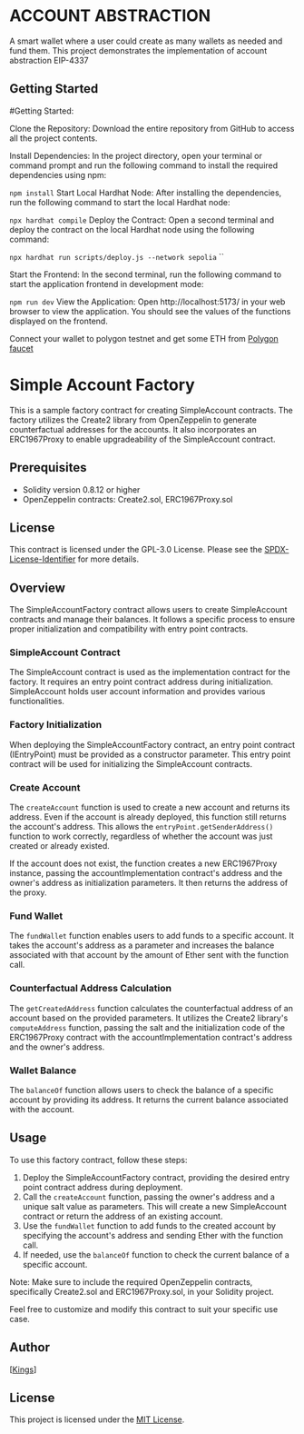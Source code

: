 # ACCOUNT ABSTRACTION
A smart wallet where a user could create as many wallets as needed and fund them. This project demonstrates the implementation of account abstraction EIP-4337


## Getting Started
#Getting Started:

Clone the Repository: Download the entire repository from GitHub to access all the project contents.

Install Dependencies: In the project directory, open your terminal or command prompt and run the following command to install the required dependencies using npm:

``npm install``
Start Local Hardhat Node: After installing the dependencies, run the following command to start the local Hardhat node:

``npx hardhat compile``
Deploy the Contract: Open a second terminal and deploy the contract on the local Hardhat node using the following command:

``npx hardhat run scripts/deploy.js --network sepolia``
``

Start the Frontend: In the second terminal, run the following command to start the application frontend in development mode:

``npm run dev``
View the Application: Open http://localhost:5173/ in your web browser to view the application. You should see the values of the functions displayed on the frontend.

Connect your wallet to polygon testnet and get some ETH from  [Polygon faucet](https://mumbaifaucet.com/)

# Simple Account Factory

This is a sample factory contract for creating SimpleAccount contracts. The factory utilizes the Create2 library from OpenZeppelin to generate counterfactual addresses for the accounts. It also incorporates an ERC1967Proxy to enable upgradeability of the SimpleAccount contract.

## Prerequisites

- Solidity version 0.8.12 or higher
- OpenZeppelin contracts: Create2.sol, ERC1967Proxy.sol

## License

This contract is licensed under the GPL-3.0 License. Please see the [SPDX-License-Identifier](https://spdx.org/licenses/GPL-3.0.html) for more details.

## Overview

The SimpleAccountFactory contract allows users to create SimpleAccount contracts and manage their balances. It follows a specific process to ensure proper initialization and compatibility with entry point contracts.

### SimpleAccount Contract

The SimpleAccount contract is used as the implementation contract for the factory. It requires an entry point contract address during initialization. SimpleAccount holds user account information and provides various functionalities.

### Factory Initialization

When deploying the SimpleAccountFactory contract, an entry point contract (IEntryPoint) must be provided as a constructor parameter. This entry point contract will be used for initializing the SimpleAccount contracts.

### Create Account

The `createAccount` function is used to create a new account and returns its address. Even if the account is already deployed, this function still returns the account's address. This allows the `entryPoint.getSenderAddress()` function to work correctly, regardless of whether the account was just created or already existed.

If the account does not exist, the function creates a new ERC1967Proxy instance, passing the accountImplementation contract's address and the owner's address as initialization parameters. It then returns the address of the proxy.

### Fund Wallet

The `fundWallet` function enables users to add funds to a specific account. It takes the account's address as a parameter and increases the balance associated with that account by the amount of Ether sent with the function call.

### Counterfactual Address Calculation

The `getCreatedAddress` function calculates the counterfactual address of an account based on the provided parameters. It utilizes the Create2 library's `computeAddress` function, passing the salt and the initialization code of the ERC1967Proxy contract with the accountImplementation contract's address and the owner's address.

### Wallet Balance

The `balanceOf` function allows users to check the balance of a specific account by providing its address. It returns the current balance associated with the account.

## Usage

To use this factory contract, follow these steps:

1. Deploy the SimpleAccountFactory contract, providing the desired entry point contract address during deployment.
2. Call the `createAccount` function, passing the owner's address and a unique salt value as parameters. This will create a new SimpleAccount contract or return the address of an existing account.
3. Use the `fundWallet` function to add funds to the created account by specifying the account's address and sending Ether with the function call.
4. If needed, use the `balanceOf` function to check the current balance of a specific account.

Note: Make sure to include the required OpenZeppelin contracts, specifically Create2.sol and ERC1967Proxy.sol, in your Solidity project.

Feel free to customize and modify this contract to suit your specific use case.

## Author

[[Kings](https://github.com/mastkings)] 

## License

This project is licensed under the [MIT License](LICENSE).
